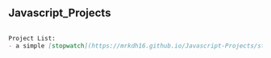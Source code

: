 ## Javascript_Projects

```markdown

Project List:
- a simple [stopwatch](https://mrkdh16.github.io/Javascript-Projects/stopwatch.html) project

```
